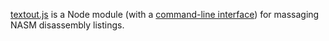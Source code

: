 [textout.js](lib/textout.js) is a Node module (with a [command-line interface](bin/textout.js)) for massaging NASM disassembly listings.
